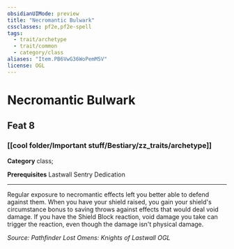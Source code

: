 ```yaml
---
obsidianUIMode: preview
title: "Necromantic Bulwark"
cssclasses: pf2e,pf2e-spell
tags:
  - trait/archetype
  - trait/common
  - category/class
aliases: "Item.PB6VwG36WoPemM5V"
license: OGL
---
```

# Necromantic Bulwark
## Feat 8
### [[cool folder/Important stuff/Bestiary/zz_traits/archetype]]

**Category** class; 



**Prerequisites** Lastwall Sentry Dedication
* * *
Regular exposure to necromantic effects left you better able to defend against them. When you have your shield raised, you gain your shield's circumstance bonus to saving throws against effects that would deal void damage. If you have the Shield Block reaction, void damage you take can trigger the reaction, even though the damage isn't physical damage.

*Source: Pathfinder Lost Omens: Knights of Lastwall*
*OGL*